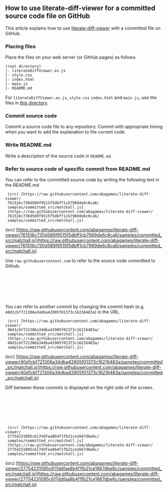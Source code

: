 ## How to use literate-diff-viewer for a committed source code file on GitHub

This article explains how to use [literate-diff-viewer](https://github.com/abagames/literate-diff-viewer) with a committed file on GitHub.

### Placing files

Place the files on your web server (or GitHub pages) as follows.

```
(root directory)
|- literateDiffViewer.es.js
|- style.css
|- index.html
|- main.js
|- README.md
```

For `literateDiffViewer.es.js`, `style.css` `index.html` and `main.js`, use the files in [this directory](https://github.com/abagames/literate-diff-viewer/tree/master/docs/literate-diff-viewer-for-commits).

### Commit source code

Commit a source code file to any repository. Commit with appropriate timing when you want to add the explanation to the current code.

### Write README.md

Write a description of the source code in `README.md`.

### Refer to source code of specific commit from README.md

You can refer to the committed source code by writing the following text in the README.md

```
 (src) [https://raw.githubusercontent.com/abagames/literate-diff-viewer/
 761516c730d589f9515f5dbff1cb7969de6c8ca6/
 samples/committed_src/matchall.js]
 (https://raw.githubusercontent.com/abagames/literate-diff-viewer/
 761516c730d589f9515f5dbff1cb7969de6c8ca6/
 samples/committed_src/matchall.js)
```

(src) [https://raw.githubusercontent.com/abagames/literate-diff-viewer/761516c730d589f9515f5dbff1cb7969de6c8ca6/samples/committed_src/matchall.js](https://raw.githubusercontent.com/abagames/literate-diff-viewer/761516c730d589f9515f5dbff1cb7969de6c8ca6/samples/committed_src/matchall.js)

Use `raw.githubusercontent.com` to refer to the source code committed to Github.

<br><br><br><br><br>

You can refer to another commit by changing the commit hash (e.g. `40d1cbf721306a34dba42905f01373c16216483a`) in the URL.

```
 (src) [https://raw.githubusercontent.com/abagames/literate-diff-viewer/
 40d1cbf721306a34dba42905f01373c16216483a/
 samples/committed_src/matchall.js]
 (https://raw.githubusercontent.com/abagames/literate-diff-viewer/
 40d1cbf721306a34dba42905f01373c16216483a/
 samples/committed_src/matchall.js)
```

(src) [https://raw.githubusercontent.com/abagames/literate-diff-viewer/40d1cbf721306a34dba42905f01373c16216483a/samples/committed_src/matchall.js](https://raw.githubusercontent.com/abagames/literate-diff-viewer/40d1cbf721306a34dba42905f01373c16216483a/samples/committed_src/matchall.js)

Diff between these commits is displayed on the right side of the screen.

<br><br><br><br><br>

```
 (src) [https://raw.githubusercontent.com/abagames/literate-diff-viewer/
 27754231095c617ddfaa8b4f1fb21ce1667dbe6c/
 samples/committed_src/matchall.js]
 (https://raw.githubusercontent.com/abagames/literate-diff-viewer/
 27754231095c617ddfaa8b4f1fb21ce1667dbe6c/
 samples/committed_src/matchall.js)
```

(src) [https://raw.githubusercontent.com/abagames/literate-diff-viewer/27754231095c617ddfaa8b4f1fb21ce1667dbe6c/samples/committed_src/matchall.js](https://raw.githubusercontent.com/abagames/literate-diff-viewer/27754231095c617ddfaa8b4f1fb21ce1667dbe6c/samples/committed_src/matchall.js)

<br><br><br><br><br><br><br><br><br><br>
<br><br><br><br><br><br><br><br><br><br>

